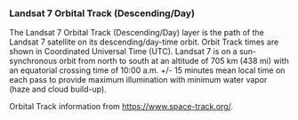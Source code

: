 ### Landsat 7 Orbital Track (Descending/Day)
The Landsat 7 Orbital Track (Descending/Day) layer is the path of the Landsat 7 satellite on its descending/day-time orbit. Orbit Track times are shown in Coordinated Universal Time (UTC). Landsat 7 is on a sun-synchronous orbit from north to south at an altitude of 705 km (438 mi) with an equatorial crossing time of 10:00 a.m. +/- 15 minutes mean local time on each pass to provide maximum illumination with minimum water vapor (haze and cloud build-up).

Orbital Track information from <https://www.space-track.org/>.

